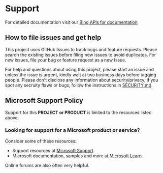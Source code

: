 # Support

For detailed documentation visit our [Bing APIs for documentation](https://docs.microsoft.com/en-us/bing/search-apis/)

## How to file issues and get help  

This project uses GitHub Issues to track bugs and feature requests. Please search the existing  issues before filing new issues to avoid duplicates.  For new issues, file your bug or feature request as a new Issue.

For help and questions about using this project, please start an issue and unless the issue is urgent, kindly wait at two business days before tagging people. Please don't disclose any information about security/privacy, if you spot any secruity flaws or bugs, follow the instructions in [SECURITY.md](SECURITY.md).

## Microsoft Support Policy  

Support for this **PROJECT or PRODUCT** is limited to the resources listed above.

### Looking for support for a Microsoft product or service?

Consider some of these resources:

- Support resources at [Microsoft Support](https://support.microsoft.com).
- Microsoft documentation, samples and more at [Microsoft Learn](https://learn.microsoft.com).

Online forums are also often very helpful.
